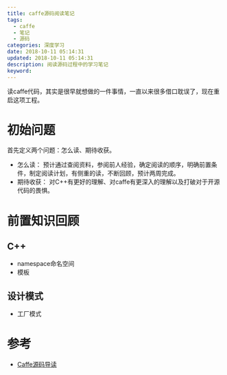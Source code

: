 ```yaml
---
title: caffe源码阅读笔记
tags:
  - caffe
  - 笔记
  - 源码
categories: 深度学习
date: 2018-10-11 05:14:31
updated: 2018-10-11 05:14:31
description: 阅读源码过程中的学习笔记
keyword:
---
```


读caffe代码，其实是很早就想做的一件事情，一直以来很多借口耽误了，现在重启这项工程。


<!-- more -->

# 初始问题

首先定义两个问题：怎么读、期待收获。

- 怎么读： 预计通过查阅资料，参阅前人经验，确定阅读的顺序，明确前置条件，制定阅读计划，有侧重的读，不断回顾，预计两周完成。
- 期待收获： 对C++有更好的理解、对caffe有更深入的理解以及打破对于开源代码的畏惧。

# 前置知识回顾

##   C++

- namespace命名空间
-  模板


##  设计模式

- 工厂模式

# 参考

- [Caffe源码导读](https://ymgd.github.io/codereader/2016/10/20/caffe_sourcecode_analysis/)

